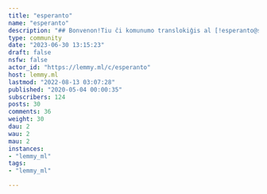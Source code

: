 ```yaml
---
title: "esperanto" 
name: "esperanto"
description: "## Bonvenon!Tiu ĉi komunumo translokiĝis al [!esperanto@sopuli.xyz](https://sopuli.xyz/c/esperanto) "
type: community
date: "2023-06-30 13:15:23"
draft: false
nsfw: false
actor_id: "https://lemmy.ml/c/esperanto"
host: lemmy.ml
lastmod: "2022-08-13 03:07:28"
published: "2020-05-04 00:00:35"
subscribers: 124
posts: 30
comments: 36
weight: 30
dau: 2
wau: 2
mau: 2
instances:
- "lemmy_ml"
tags: 
- "lemmy_ml"

---
```

